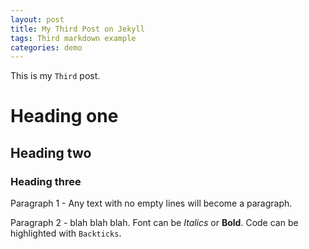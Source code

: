 ```yaml
---
layout: post
title: My Third Post on Jekyll
tags: Third markdown example
categories: demo
---
```


This is my `Third` post.

# Heading one

## Heading two 

### Heading three

Paragraph 1 - Any text with no empty lines will become a paragraph.

Paragraph 2 - blah blah blah.
Font can be *Italics* or **Bold**.
Code can be highlighted with `Backticks`.
